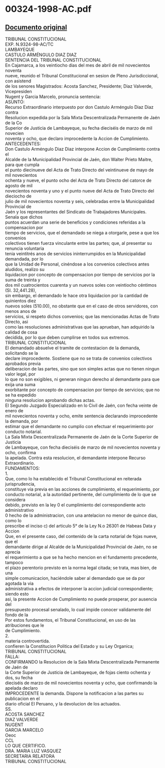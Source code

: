 
00324-1998-AC.pdf
=================
  
[Documento original](https://tc.gob.pe/jurisprudencia/1999/00324-1998-AC.pdf)  
---  
TRIBUNAL CONSTITUCIONAL  
EXP. N.9324-98-AC/TC  
LAMBAYEQUE  
CASTULO ARMÉNGULO DIAZ DIAZ  
SENTENCIA DEL TRIBUNAL CONSTITUCIONAL  
En Cajamarca, a los veintiocho dias del mes de abril de mil novecientos noventa  
nueve, reunido el Tribunal Constitucional en sesion de Pleno Jurisdiccional, con asistend  
de los senores Magistrados: Acosta Sanchez, Presidente; Diaz Valverde, Vicepresiden  
Nugent y Garcia Marcelo, pronuncia sentencia:  
ASUNTO:  
Recurso Extraordinario interpuesto por don Castulo Arméngulo Diaz Diaz contra  
Resolucion expedida por la Sala Mixta Descentralizada Permanente de Jaén de la Co  
Superior de Justicia de Lambayeque, su fecha dieciséis de marzo de mil novecien  
noventa y ocho, que declaro improcedente la Accion de Cumplimiento.  
ANTECEDENTES:  
Don Castulo Arméngulo Diaz Diaz interpone Accion de Cumplimiento contra el  
Alcalde de la Municipalidad Provincial de Jaén, don Walter Prieto Maitre, para que cumpla  
el punto diecinueve del Acta de Trato Directo del veintinueve de mayo de mil novecientos  
ochenta y nueve, el punto ocho del Acta de Trato Directo del catorce de agosto de mil  
novecientos noventa y uno y el punto nueve del Acta de Trato Directo del dieciocho de  
julio de mil novecientos noventa y seis, celebradas entre la Municipalidad Provincial de  
Jaén y los representantes del Sindicato de Trabajadores Municipales. Senala que dichos  
puntos acuerdan una serie de beneficios y condiciones referidas a la compensacion por  
tiempo de servicios, que el demandado se niega a otorgarle, pese a que los convenios  
colectivos tienen fuerza vinculante entre las partes; que, al presentar su renuncia voluntaria  
tenia veintitrés anos de servicios ininterrumpidos en la Municipalidad demandada, por lo  
que la Unidad de Personal, cinéndose a los convenios colectivos antes aludidos, realizo su  
liquidacion por concepto de compensacion por tiempo de servicios por la suma de treinta y  
dos mil cuatrocientos cuarenta y un nuevos soles con veintiocho céntimos (SI. 32,441.28),  
sin embargo, el demandado le hace otra liquidacion por la cantidad de quinientos diez  
nuevos soles (510.00), no obstante que en el caso de otros servidores, con menos anos de  
servicios, si respeto dichos convenios; que las mencionadas Actas de Trato Directo, asi  
como las resoluciones administrativas que las aprueban, han adquirido la calidad de cosa  
decidida, por lo que deben cumplirse en todos sus extremos.  
TRIBUNAL CONSTITUCIONAL  
El demandado absuelve el tramite de contestacion de la demanda, solicitando se la  
declare improcedente. Sostiene que no se trata de convenios colectivos aprobados previa  
deliberacion de las partes, sino que son simples actas que no tienen ningun valor legal, por  
lo que no son exigibles, ni generan ningun derecho al demandante para que exija una suma  
exorbitante por concepto de compensacion por tiempo de servicios; que no se ha expedido  
ninguna resolucion aprobando dichas actas.  
El Segundo Juzgado Especializado en lo Civil de Jaén, con fecha veinte de enero de  
mil novecientos noventa y ocho, emite sentencia declarando improcedente la demanda, por  
estimar que el demandante no cumplio con efectuar el requerimiento por conducto notarial.  
La Sala Mixta Descentralizada Permanente de Jaén de la Corte Superior de Justicia  
de Lambayeque, con fecha dieciséis de marzo de mil novecientos noventa y ocho, confirma  
la apelada. Contra esta resolucion, el demandante interpone Recurso Extraordinario.  
FUNDAMENTOS:  
1.  
Que, como lo ha establecido el Tribunal Constitucional en reiterada jurisprudencia,  
constituye via previa en las acciones de cumplimiento, el requerimiento, por  
conducto notarial, a la autoridad pertinente, del cumplimiento de lo que se considera  
debido, previsto en la ley 0 el cumplimiento del correspondiente acto administrativo  
0 hecho de la administracion, con una antelacion no menor de quince dias, como lo  
prescribe el inciso c) del articulo 5° de la Ley N.o 26301 de Habeas Data y Accion  
Que, en el presente caso, del contenido de la carta notarial de fojas nueve, que el  
demandante dirige al Alcalde de la Municipalidad Provincial de Jaén, no se aprecia  
el requerimiento a que se ha hecho mencion en el fundamento precedente, tampoco  
el plazo perentorio previsto en la norma legal citada; se trata, mas bien, de una  
simple comunicacion, haciéndole saber al demandado que se da por agotada la via  
administrativa a efectos de interponer la accion judicial correspondiente; siendo esto  
asi, la presente Accion de Cumplimiento no puede prosperar, por ausencia del  
presupuesto procesal senalado, lo cual impide conocer validamente del fondo de la  
Por estos fundamentos, el Tribunal Constitucional, en uso de las atribuciones que le  
de Cumplimiento.  
2.  
materia controvertida.  
confieren la Constitucion Politica del Estado y su Ley Organica;  
TRIBUNAL CONSTITUCIONAL  
FALLA:  
CONFIRMANDO la Resolucion de la Sala Mixta Descentralizada Permanente de Jaén de  
la Corte Superior de Justicia de Lambayeque, de fojas ciento ochenta y dos, su fecha  
dieciséis de marzo de mil novecientos noventa y ocho, que confirmando la apelada declaro  
IMPROCEDENTE la demanda. Dispone la notificacion a las partes su publicacion en el  
diario oficial El Peruano, y la devolucion de los actuados.  
SS.  
ACOSTA SANCHEZ  
DIAZ VALVERDE  
NUGENT  
GARCIA MARCELO  
Oeoc  
CCL  
LO QUE CERTIFICO.  
DRA. MARIA LUZ VASQUEZ  
SECRETARIA RELATORA  
TRIBUNAL CONSTITUCIONAL